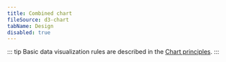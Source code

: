 ```yaml
---
title: Combined chart
fileSource: d3-chart
tabName: Design
disabled: true
---
```


::: tip
Basic data visualization rules are described in the [Chart principles](/data-display/d3-chart).
:::
